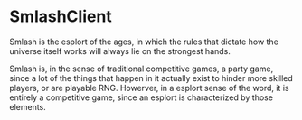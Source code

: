 # SmlashClient
Smlash is the esplort of the ages, in which the rules that dictate how the universe itself works will always lie on the strongest hands.

Smlash is, in the sense of traditional competitive games, a party game, since a lot of the things that happen in it actually exist to hinder more skilled players, or are playable RNG. Howerver, in a esplort sense of the word, it is entirely a competitive game, since an esplort is characterized by those elements.


